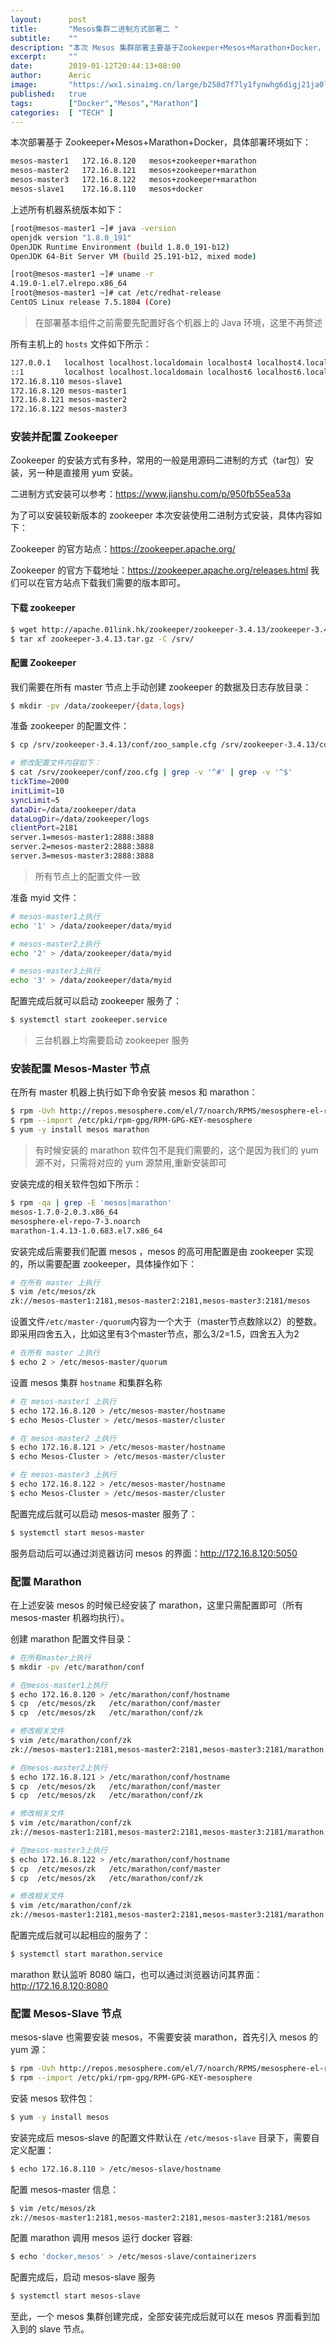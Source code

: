 ```yaml
---
layout:      post
title:       "Mesos集群二进制方式部署二 "
subtitle:    ""
description: "本次 Mesos 集群部署主要基于Zookeeper+Mesos+Marathon+Docker，各个组件均需单独部署并配置，具体安装配置过程可以参考如下过程，"
excerpt:     ""
date:        2019-01-12T20:44:13+08:00
author:      Aeric
image:       "https://wx1.sinaimg.cn/large/b258d7f7ly1fynwhg6digj21ja0logrm.jpg"
published:   true
tags:        ["Docker","Mesos","Marathon"]
categories:  [ "TECH" ]
---
```


本次部署基于 Zookeeper+Mesos+Marathon+Docker，具体部署环境如下：

```bash
mesos-master1   172.16.8.120   mesos+zookeeper+marathon
mesos-master2   172.16.8.121   mesos+zookeeper+marathon
mesos-master3   172.16.8.122   mesos+zookeeper+marathon
mesos-slave1    172.16.8.110   mesos+docker
```

上述所有机器系统版本如下：

```bash
[root@mesos-master1 ~]# java -version
openjdk version "1.8.0_191"
OpenJDK Runtime Environment (build 1.8.0_191-b12)
OpenJDK 64-Bit Server VM (build 25.191-b12, mixed mode)
```

```bash
[root@mesos-master1 ~]# uname -r
4.19.0-1.el7.elrepo.x86_64
[root@mesos-master1 ~]# cat /etc/redhat-release 
CentOS Linux release 7.5.1804 (Core) 
```

> 在部署基本组件之前需要先配置好各个机器上的 Java 环境，这里不再赘述

所有主机上的 `hosts` 文件如下所示：

```bash
127.0.0.1   localhost localhost.localdomain localhost4 localhost4.localdomain4
::1         localhost localhost.localdomain localhost6 localhost6.localdomain6
172.16.8.110 mesos-slave1
172.16.8.120 mesos-master1
172.16.8.121 mesos-master2
172.16.8.122 mesos-master3
```



### 安装并配置 Zookeeper

Zookeeper 的安装方式有多种，常用的一般是用源码二进制的方式（tar包）安装，另一种是直接用 yum 安装。

二进制方式安装可以参考：https://www.jianshu.com/p/950fb55ea53a

为了可以安装较新版本的 zookeeper 本次安装使用二进制方式安装，具体内容如下：

Zookeeper 的官方站点：https://zookeeper.apache.org/

Zookeeper 的官方下载地址：https://zookeeper.apache.org/releases.html 我们可以在官方站点下载我们需要的版本即可。

#### 下载 zookeeper 

```bash
$ wget http://apache.01link.hk/zookeeper/zookeeper-3.4.13/zookeeper-3.4.13.tar.gz
$ tar xf zookeeper-3.4.13.tar.gz -C /srv/
```

#### 配置 Zookeeper

我们需要在所有 master 节点上手动创建 zookeeper 的数据及日志存放目录：

```bash
$ mkdir -pv /data/zookeeper/{data,logs}
```

准备 zookeeper 的配置文件：

```bash
$ cp /srv/zookeeper-3.4.13/conf/zoo_sample.cfg /srv/zookeeper-3.4.13/conf/zoo.cfg

# 修改配置文件内容如下：
$ cat /srv/zookeeper/conf/zoo.cfg | grep -v '^#' | grep -v '^$'
tickTime=2000
initLimit=10
syncLimit=5
dataDir=/data/zookeeper/data
dataLogDir=/data/zookeeper/logs
clientPort=2181
server.1=mesos-master1:2888:3888
server.2=mesos-master2:2888:3888
server.3=mesos-master3:2888:3888
```

> 所有节点上的配置文件一致

准备 myid 文件：

```bash
# mesos-master1上执行
echo '1' > /data/zookeeper/data/myid

# mesos-master2上执行
echo '2' > /data/zookeeper/data/myid

# mesos-master3上执行
echo '3' > /data/zookeeper/data/myid
```

配置完成后就可以启动 zookeeper 服务了：

```bash
$ systemctl start zookeeper.service
```

> 三台机器上均需要启动 zookeeper 服务



### 安装配置 Mesos-Master 节点

在所有 master 机器上执行如下命令安装 mesos 和 marathon：

```bash
$ rpm -Uvh http://repos.mesosphere.com/el/7/noarch/RPMS/mesosphere-el-repo-7-3.noarch.rpm
$ rpm --import /etc/pki/rpm-gpg/RPM-GPG-KEY-mesosphere
$ yum -y install mesos marathon
```

> 有时候安装的 marathon 软件包不是我们需要的，这个是因为我们的 yum 源不对，只需将对应的 yum 源禁用,重新安装即可

安装完成的相关软件包如下所示：

```bash
$ rpm -qa | grep -E 'mesos|marathon'
mesos-1.7.0-2.0.3.x86_64
mesosphere-el-repo-7-3.noarch
marathon-1.4.13-1.0.683.el7.x86_64
```

安装完成后需要我们配置 mesos ，mesos 的高可用配置是由 zookeeper 实现的，所以需要配置 zookeeper，具体操作如下：

```bash
# 在所有 master 上执行
$ vim /etc/mesos/zk
zk://mesos-master1:2181,mesos-master2:2181,mesos-master3:2181/mesos
```

设置文件`/etc/master-/quorum`内容为一个大于（master节点数除以2）的整数。即采用四舍五入，比如这里有3个master节点，那么3/2=1.5，四舍五入为2

```bash
# 在所有 master 上执行
$ echo 2 > /etc/mesos-master/quorum
```

设置 mesos 集群 `hostname` 和集群名称

```bash
# 在 mesos-master1 上执行
$ echo 172.16.8.120 > /etc/mesos-master/hostname
$ echo Mesos-Cluster > /etc/mesos-master/cluster

# 在 mesos-master2 上执行
$ echo 172.16.8.121 > /etc/mesos-master/hostname
$ echo Mesos-Cluster > /etc/mesos-master/cluster

# 在 mesos-master3 上执行
$ echo 172.16.8.122 > /etc/mesos-master/hostname
$ echo Mesos-Cluster > /etc/mesos-master/cluster
```

配置完成后就可以启动 mesos-master 服务了：

```bash
$ systemctl start mesos-master
```

服务启动后可以通过浏览器访问 mesos 的界面：http://172.16.8.120:5050



### 配置 Marathon

在上述安装 mesos 的时候已经安装了 marathon，这里只需配置即可（所有 mesos-master 机器均执行）。

创建 marathon 配置文件目录：

```bash
# 在所有master上执行
$ mkdir -pv /etc/marathon/conf

# 在mesos-master1上执行
$ echo 172.16.8.120 > /etc/marathon/conf/hostname
$ cp  /etc/mesos/zk   /etc/marathon/conf/master
$ cp  /etc/mesos/zk   /etc/marathon/conf/zk

# 修改相关文件
$ vim /etc/marathon/conf/zk
zk://mesos-master1:2181,mesos-master2:2181,mesos-master3:2181/marathon

# 在mesos-master2上执行
$ echo 172.16.8.121 > /etc/marathon/conf/hostname
$ cp  /etc/mesos/zk   /etc/marathon/conf/master
$ cp  /etc/mesos/zk   /etc/marathon/conf/zk

# 修改相关文件
$ vim /etc/marathon/conf/zk
zk://mesos-master1:2181,mesos-master2:2181,mesos-master3:2181/marathon

# 在mesos-master3上执行
$ echo 172.16.8.122 > /etc/marathon/conf/hostname
$ cp  /etc/mesos/zk   /etc/marathon/conf/master
$ cp  /etc/mesos/zk   /etc/marathon/conf/zk

# 修改相关文件
$ vim /etc/marathon/conf/zk
zk://mesos-master1:2181,mesos-master2:2181,mesos-master3:2181/marathon
```

配置完成后就可以起相应的服务了：

```bash
$ systemctl start marathon.service
```

marathon 默认监听 8080 端口，也可以通过浏览器访问其界面：http://172.16.8.120:8080



### 配置 Mesos-Slave 节点

mesos-slave 也需要安装 mesos，不需要安装 marathon，首先引入 mesos 的 yum 源：

```bash
$ rpm -Uvh http://repos.mesosphere.com/el/7/noarch/RPMS/mesosphere-el-repo-7-3.noarch.rpm
$ rpm --import /etc/pki/rpm-gpg/RPM-GPG-KEY-mesosphere
```

安装 mesos 软件包：

```bash
$ yum -y install mesos
```

安装完成后 mesos-slave 的配置文件默认在 `/etc/mesos-slave` 目录下，需要自定义配置：

```bash
$ echo 172.16.8.110 > /etc/mesos-slave/hostname
```

配置 mesos-master 信息：

```bash
$ vim /etc/mesos/zk
zk://mesos-master1:2181,mesos-master2:2181,mesos-master3:2181/mesos
```

配置 marathon 调用 mesos 运行 docker 容器:

```bash
$ echo 'docker,mesos' > /etc/mesos-slave/containerizers
```

配置完成后，启动 mesos-slave 服务

```bash
$ systemctl start mesos-slave
```

至此，一个 mesos 集群创建完成，全部安装完成后就可以在 mesos 界面看到加入到的 slave 节点。